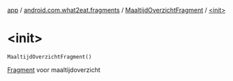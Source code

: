 [app](../../index.md) / [android.com.what2eat.fragments](../index.md) / [MaaltijdOverzichtFragment](index.md) / [&lt;init&gt;](./-init-.md)

# &lt;init&gt;

`MaaltijdOverzichtFragment()`

[Fragment](#) voor maaltijdoverzicht

